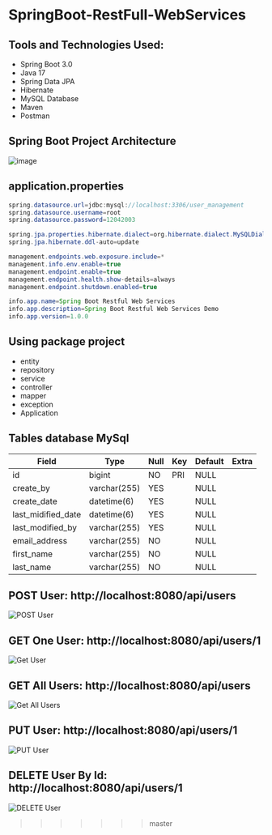 # SpringBoot-RestFull-WebServices

## Tools and Technologies Used:
- Spring Boot 3.0
- Java 17
- Spring Data JPA
- Hibernate
- MySQL Database
- Maven
- Postman

## Spring Boot Project Architecture

![image](https://github.com/hoangtien2k3qx1/springboot-restfull-webservices/assets/122768076/e5ebeeba-bb94-40f9-bcac-268c7cbb9764)

## application.properties
```java
spring.datasource.url=jdbc:mysql://localhost:3306/user_management
spring.datasource.username=root    
spring.datasource.password=12042003

spring.jpa.properties.hibernate.dialect=org.hibernate.dialect.MySQLDialect
spring.jpa.hibernate.ddl-auto=update

management.endpoints.web.exposure.include=*
management.info.env.enable=true
management.endpoint.enable=true
management.endpoint.health.show-details=always
management.endpoint.shutdown.enabled=true

info.app.name=Spring Boot Restful Web Services
info.app.description=Spring Boot Restful Web Services Demo
info.app.version=1.0.0
```

## Using package project
- entity
- repository
- service
- controller
- mapper
- exception
- Application

## Tables database MySql
|Field|Type|Null|Key|Default|Extra|
|-----|----|----|---|-------|-----|
|id|bigint|NO|PRI|NULL||
|create_by|varchar(255)|YES||NULL||
|create_date|datetime(6)|YES||NULL||
|last_midified_date|datetime(6)|YES||NULL||
|last_modified_by|varchar(255)|YES||NULL||
|email_address|varchar(255)|NO||NULL||
|first_name|varchar(255)|NO||NULL||
|last_name|varchar(255)|NO||NULL||


## POST User: http://localhost:8080/api/users

![POST User](https://github.com/hoangtien2k3qx1/springboot-restfull-webservices/assets/122768076/c1091a07-78e3-4851-8320-546ef7667418)

## GET One User: http://localhost:8080/api/users/1

![Get User](https://github.com/hoangtien2k3qx1/springboot-restfull-webservices/assets/122768076/0153b42f-3bb3-4a73-8286-d437e28957a0)

## GET All Users: http://localhost:8080/api/users

![Get All Users](https://github.com/hoangtien2k3qx1/springboot-restfull-webservices/assets/122768076/8011f339-ba26-4142-b1a9-7d7087035dae)

## PUT User: http://localhost:8080/api/users/1

![PUT User](https://github.com/hoangtien2k3qx1/springboot-restfull-webservices/assets/122768076/af88175c-18c4-4439-97bd-fb382affabf8)

## DELETE User By Id: http://localhost:8080/api/users/1

![DELETE User](https://github.com/hoangtien2k3qx1/springboot-restfull-webservices/assets/122768076/711fb4b2-43bd-4c25-b156-b9ebd946fd88)




>>>>>>> master
